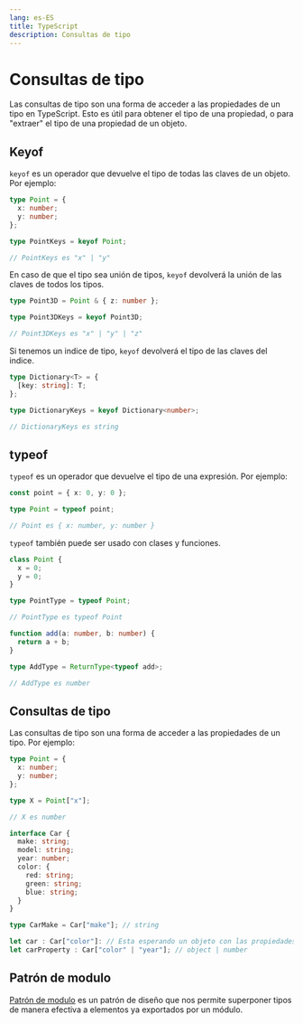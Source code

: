 ```yaml
---
lang: es-ES
title: TypeScript
description: Consultas de tipo
---
```


# Consultas de tipo

Las consultas de tipo son una forma de acceder a las propiedades de un tipo en TypeScript. Esto es útil para obtener el tipo de una propiedad, o para "extraer" el tipo de una propiedad de un objeto.

## Keyof

`keyof` es un operador que devuelve el tipo de todas las claves de un objeto. Por ejemplo:

```typescript
type Point = {
  x: number;
  y: number;
};

type PointKeys = keyof Point;

// PointKeys es "x" | "y"
```

En caso de que el tipo sea unión de tipos, `keyof` devolverá la unión de las claves de todos los tipos.

```typescript
type Point3D = Point & { z: number };

type Point3DKeys = keyof Point3D;

// Point3DKeys es "x" | "y" | "z"
```

Si tenemos un indice de tipo, `keyof` devolverá el tipo de las claves del indice.

```typescript
type Dictionary<T> = {
  [key: string]: T;
};

type DictionaryKeys = keyof Dictionary<number>;

// DictionaryKeys es string
```

## typeof

`typeof` es un operador que devuelve el tipo de una expresión. Por ejemplo:

```typescript
const point = { x: 0, y: 0 };

type Point = typeof point;

// Point es { x: number, y: number }
```

`typeof` también puede ser usado con clases y funciones.

```typescript
class Point {
  x = 0;
  y = 0;
}

type PointType = typeof Point;

// PointType es typeof Point

function add(a: number, b: number) {
  return a + b;
}

type AddType = ReturnType<typeof add>;

// AddType es number
```

## Consultas de tipo

Las consultas de tipo son una forma de acceder a las propiedades de un tipo. Por ejemplo:

```typescript
type Point = {
  x: number;
  y: number;
};

type X = Point["x"];

// X es number

interface Car {
  make: string;
  model: string;
  year: number;
  color: {
    red: string;
    green: string;
    blue: string;
  }
}

type CarMake = Car["make"]; // string

let car : Car["color"]: // Esta esperando un objeto con las propiedades red, green y blue
let carProperty : Car["color" | "year"]; // object | number
```

## Patrón de modulo

[Patrón de modulo](https://www.typescript-training.com/course/fundamentals-v4/09-type-queries/#use-case-the-type-registry-pattern) es un patrón de diseño que nos permite superponer tipos de manera efectiva a elementos ya exportados por un módulo.
